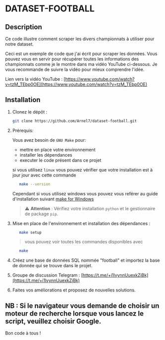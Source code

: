 # DATASET-FOOTBALL

## Description

Ce code illustre comment scraper les divers championnats à utiliser pour notre dataset.

Ceci est un exemple de code que j'ai écrit pour scraper les données. Vous pouvez vous en servir pour récupérer toutes les informations des championnats comme je le montre dans ma vidéo YouTube ci-dessous. Je vous recommande de suivre la vidéo pour mieux comprendre l'idée.

Lien vers la vidéo YouTube : [https://www.youtube.com/watch?v=tzM_TEbp0OE](https://www.youtube.com/watch?v=tzM_TEbp0OE)

## Installation

1. Clonez le dépôt :

   ```bash
   git clone https://github.com/Arnel7/dataset-football.git

   ```

2. Prérequis:

   Vous avez besoin de `GNU Make` pour:

   - mettre en place votre environnement
   - installer les dépendances
   - executer le code présent dans ce projet

   si vous utilisez `linux` vous pouvez vérifier que votre installation est à jour jour avec cette commande 

   ```bash
      make --version
   ```

   Cependant si vous utilisez windows vous pouvez vous reférer au guide d'installation suivant [make for Windows](https://gnuwin32.sourceforge.net/packages/make.htm)

   > ⚠️ **Attention** : Vérifiez votre installation `python` et le gestionnaire de package `pip`.

3. Mise en place de l'environnement et installation des dépendances :

   ```bash
      make setup
   ```

   > vous pouvez voir toutes les commandes disponibles avec

   ```bash
      make 
   ```

4. Créez une base de données SQL nommée "football" et importez la base de donnée qui se trouve dans le projet.

5. Groupe de discussion Telegram : [https://t.me/+i1lvynnUuexkZjBk](https://t.me/+i1lvynnUuexkZjBk)

6. Faites vos améliorations et proposez de nouvelles solutions.

## NB : Si le navigateur vous demande de choisir un moteur de recherche lorsque vous lancez le script, veuillez choisir Google.

Bon code à tous !
